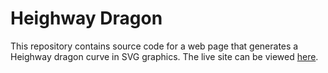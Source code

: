 # Heighway Dragon
This repository contains source code for a web page that generates a Heighway dragon curve in SVG graphics. The live site can be viewed [here](https://dsshen.github.io/Heighway-Dragon/).